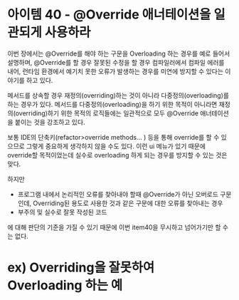 # 아이템 40 - @Override 애너테이션을 일관되게 사용하라

이번 장에서는 @Override를 해야 하는 구문을 Overloading 하는 경우를 예로 들어서 설명하며, @Override를 할 경우 잘못된 수정을 할 경우 컴파일러에서 컴파일 에러를 내어, 런타임 환경에서 예기치 못한 오류가 발생하는 경우를 미연에 방지할 수 있다는 이야기를 하고 있다.  

메서드를 상속할 경우 재정의(overriding)하는 것이 아니라 다중정의(overloading)를 하는 경우가 있다. 메서드를 다중정의(overloading)을 하기 위한 목적이 아니라면 재정의(overriding)하기 위한 목적의 로직들에는 일관적으로 모두 @Override 애너테이션을 붙이는 것을 강조하고 있다.  

보통 IDE의 단축키(refactor>override methods... ) 등을 통해 override를 할 수 있으므로 그렇게 중요하게 생각하지 않을 수도 있다. 이런 ui 메뉴가 있기 때문에 override할 목적이었는데 실수로 overloading 하게 되는 경우를 방지할 수 있는 것은 맞다.  

하지만  

- 프로그램 내에서 논리적인 오류를 찾아내야 할때 @Override가 아닌 오버로드 구문인데, Overriding된 용도로 사용한 것과 같은 구문에 대한 오류를 찾아내는 경우
- 부주의 및 실수로 잘못 작성된 코드

에 대해 판단의 기준을 가질 수 있기 때문에 이번 item40을 무시하고 넘어가기만 할 수는 없다.  



# ex) Overriding을 잘못하여 Overloading 하는 예




